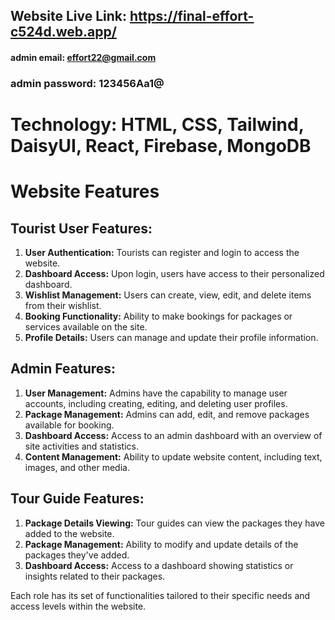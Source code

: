 ## Website Live Link: https://final-effort-c524d.web.app/
#### admin email:  effort22@gmail.com
### admin password: 123456Aa1@
# Technology: HTML, CSS, Tailwind, DaisyUI, React, Firebase, MongoDB
# Website Features

## Tourist User Features:
1. **User Authentication:** Tourists can register and login to access the website.
2. **Dashboard Access:** Upon login, users have access to their personalized dashboard.
3. **Wishlist Management:** Users can create, view, edit, and delete items from their wishlist.
4. **Booking Functionality:** Ability to make bookings for packages or services available on the site.
5. **Profile Details:** Users can manage and update their profile information.

## Admin Features:
1. **User Management:** Admins have the capability to manage user accounts, including creating, editing, and deleting user profiles.
2. **Package Management:** Admins can add, edit, and remove packages available for booking.
3. **Dashboard Access:** Access to an admin dashboard with an overview of site activities and statistics.
4. **Content Management:** Ability to update website content, including text, images, and other media.

## Tour Guide Features:
1. **Package Details Viewing:** Tour guides can view the packages they have added to the website.
2. **Package Management:** Ability to modify and update details of the packages they've added.
3. **Dashboard Access:** Access to a dashboard showing statistics or insights related to their packages.

Each role has its set of functionalities tailored to their specific needs and access levels within the website.
